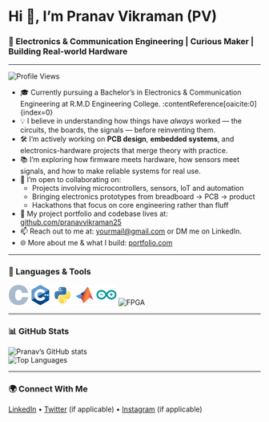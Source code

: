 # Hi 👋, I’m Pranav Vikraman (PV)

### 🔧 Electronics & Communication Engineering | Curious Maker | Building Real-world Hardware

---

![Profile Views](https://komarev.com/ghpvc/?username=pranavvikraman25&label=Profile%20views&color=0e75b6&style=flat)

- 🎓 Currently pursuing a Bachelor’s in Electronics & Communication Engineering at R.M.D Engineering College. :contentReference[oaicite:0]{index=0}  
- 💡 I believe in understanding how things have *always* worked — the circuits, the boards, the signals — before reinventing them.  
- 🛠 I’m actively working on **PCB design**, **embedded systems**, and electronics-hardware projects that merge theory with practice.  
- 📚 I’m exploring how firmware meets hardware, how sensors meet signals, and how to make reliable systems for real use.  
- 🤝 I’m open to collaborating on:  
  - Projects involving microcontrollers, sensors, IoT and automation  
  - Bringing electronics prototypes from breadboard → PCB → product  
  - Hackathons that focus on core engineering rather than fluff  
- 🔗 My project portfolio and codebase lives at: [github.com/pranavvikraman25](https://github.com/pranavvikraman25)  
- 📫 Reach out to me at: [yourmail@gmail.com](mailto:pranav.vikraman.25@gmail.com) or DM me on LinkedIn.  
- 🌐 More about me & what I build: [portfolio.com](https://pranavvikraman25portfolio.com) 

---

### 🧰 Languages & Tools

<p align="left">
<!-- replace icons as per your actual skills -->
<img src="https://raw.githubusercontent.com/devicons/devicon/master/icons/c/c-original.svg" width="40" height="40" alt="C"/>
<img src="https://raw.githubusercontent.com/devicons/devicon/master/icons/cplusplus/cplusplus-original.svg" width="40" height="40" alt="C++"/>
<img src="https://raw.githubusercontent.com/devicons/devicon/master/icons/python/python-original.svg" width="40" height="40" alt="Python"/>
<img src="https://raw.githubusercontent.com/devicons/devicon/master/icons/matlab/matlab-original.svg" width the="40" height="40" alt="MATLAB"/>
<img src="https://raw.githubusercontent.com/devicons/devicon/master/icons/arduino/arduino-original.svg" width="40" height="40" alt="Arduino"/>
<img src="https://raw.githubusercontent.com/devicons/devicon/master/icons/fpga/board.svg" width="40" height="40" alt="FPGA"/>
</p>

---

### 📊 GitHub Stats

![Pranav’s GitHub stats](https://github-readme-stats.vercel.app/api?username=pranavvikraman25&show_icons=true&theme=tokyonight)  
![Top Languages](https://github-readme-stats.vercel.app/api/top-langs/?username=pranavvikraman25&layout=compact&theme=tokyonight)

---

### 🌍 Connect With Me

<p align="left">
<a href="https://www.linkedin.com/in/pranav-vikraman-322020242/" target="_blank">LinkedIn</a> •  
<a href="https://twitter.com/yourhandle" target="_blank">Twitter</a> (if applicable) •  
<a href="https://instagram.com/yourhandle" target="_blank">Instagram</a> (if applicable)
</p>

